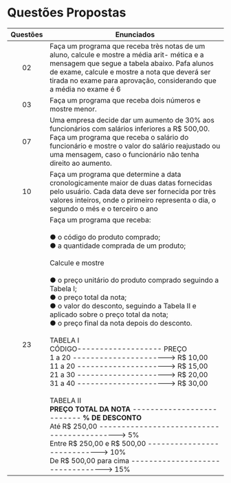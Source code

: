 
# Questões Propostas

| Questões | Enunciados |
| :-------------: | ------------- |
| 02 | Faça um programa que receba très notas de um aluno, calcule e mostre a média arit- mética e a mensagem que segue a tabela abaixo. Pafa alunos de exame, calcule e mostre a nota que deverá ser tirada no exame para aprovação, considerando que a média no exame é 6 |
| 03 | Faça um programa que receba dois números e mostre menor. |
| 07 | Uma empresa decide dar um aumento de 30% aos funcionários com salários inferiores a R$ 500,00. Faça um programa que receba o salário do funcionário e mostre o valor do salário reajustado ou uma mensagem, caso o funcionário não tenha direito ao aumento. |
| 10 | Faça um programa que determine a data cronologicamente maior de duas datas fornecidas pelo usuário. Cada data deve ser fornecida por très valores inteiros, onde o primeiro representa o dia, o segundo o més e o terceiro o ano |
| 23 | Faça um programa que receba: <br> <br>  ● o código do produto comprado; <br> ● a quantidade comprada de um produto; <br> <br> Calcule e mostre <br> <br> ● o preço unitário do produto comprado seguindo a Tabela I; <br> ● o preço total da nota; <br> ● o valor do desconto, seguindo a Tabela II e aplicado sobre o preço total da nota; <br> ● o preço final da nota depois do desconto. <br> <br> TABELA I <br> CÓDIGO------------------- PREÇO <br> 1 a 20 ----------------------> R$ 10,00 <br> 11 a 20 --------------------->  R$ 15,00 <br> 21 a 30 ---------------------> R$ 20,00 <br> 31 a 40 ---------------------> R$ 30,00 <br> <BR> TABELA II <br>  **PREÇO TOTAL DA NOTA** -------------------------- **% DE DESCONTO** <br> Até R$ 250,00 -------------------------------------------> 5% <br> Entre R$ 250,00 e R$ 500,00 ---------------------------->  10% <br> De R$ 500,00 para cima ---------------------------------> 15% |
